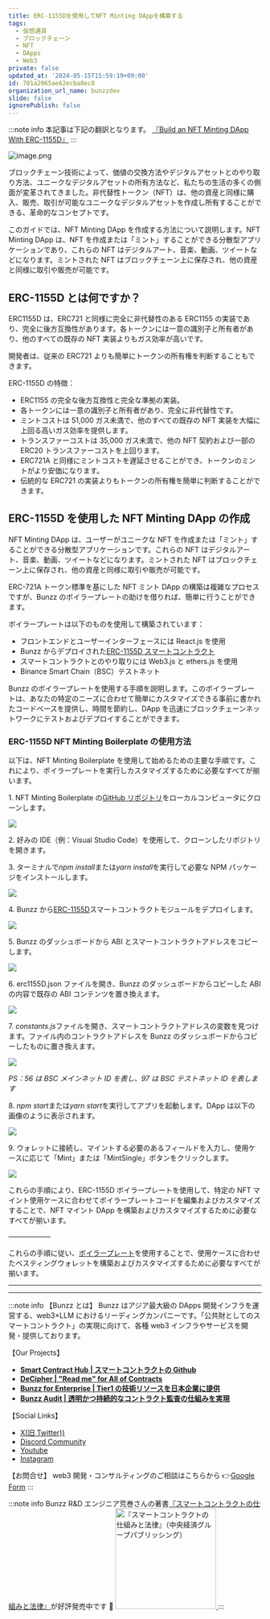 ```yaml
---
title: ERC-1155Dを使用してNFT Minting DAppを構築する
tags:
  - 仮想通貨
  - ブロックチェーン
  - NFT
  - DApps
  - Web3
private: false
updated_at: '2024-05-15T15:59:19+09:00'
id: 701a2065ae62ecba0ec8
organization_url_name: bunzzdev
slide: false
ignorePublish: false
---
```

:::note info
本記事は下記の翻訳となります。
[『Build an NFT Minting DApp With ERC-1155D』](https://blog.bunzz.dev/build-an-nft-minting-dapp-with-erc-1155d/)
:::

![image.png](https://qiita-image-store.s3.ap-northeast-1.amazonaws.com/0/1926720/a097e8fa-d969-6f78-892b-6cdd3ab666f0.png)

ブロックチェーン技術によって、価値の交換方法やデジタルアセットとのやり取り方法、ユニークなデジタルアセットの所有方法など、私たちの生活の多くの側面が変革されてきました。非代替性トークン（NFT）は、他の資産と同様に購入、販売、取引が可能なユニークなデジタルアセットを作成し所有することができる、革命的なコンセプトです。

このガイドでは、NFT Minting DApp を作成する方法について説明します。NFT Minting DApp は、NFT を作成または「ミント」することができる分散型アプリケーションであり、これらの NFT はデジタルアート、音楽、動画、ツイートなどになります。ミントされた NFT はブロックチェーン上に保存され、他の資産と同様に取引や販売が可能です。

## ERC-1155D とは何ですか？

ERC1155D は、ERC721 と同様に完全に非代替性のある ERC1155 の実装であり、完全に後方互換性があります。各トークンには一意の識別子と所有者があり、他のすべての既存の NFT 実装よりもガス効率が高いです。

開発者は、従来の ERC721 よりも簡単にトークンの所有権を判断することもできます。

ERC-1155D の特徴：

- ERC1155 の完全な後方互換性と完全な準拠の実装。
- 各トークンには一意の識別子と所有者があり、完全に非代替性です。
- ミントコストは 51,000 ガス未満で、他のすべての既存の NFT 実装を大幅に上回る高いガス効率を提供します。
- トランスファーコストは 35,000 ガス未満で、他の NFT 契約および一部の ERC20 トランスファーコストを上回ります。
- ERC721A と同様にミントコストを遅延させることができ、トークンのミントがより安価になります。
- 伝統的な ERC721 の実装よりもトークンの所有権を簡単に判断することができます。

## ERC-1155D を使用した NFT Minting DApp の作成

NFT Minting DApp は、ユーザーがユニークな NFT を作成または「ミント」することができる分散型アプリケーションです。これらの NFT はデジタルアート、音楽、動画、ツイートなどになります。ミントされた NFT はブロックチェーン上に保存され、他の資産と同様に取引や販売が可能です。

ERC-721A トークン標準を基にした NFT ミント DApp の構築は複雑なプロセスですが、Bunzz のボイラープレートの助けを借りれば、簡単に行うことができます。

ボイラープレートは以下のものを使用して構築されています：

- フロントエンドとユーザーインターフェースには React.js を使用
- Bunzz からデプロイされた[ERC-1155D スマートコントラクト](https://app.bunzz.dev/module-templates/5a1059dc-2d5e-478b-8904-fd984f88ca69?version=1.0.0)
- スマートコントラクトとのやり取りには Web3.js と ethers.js を使用
- Binance Smart Chain（BSC）テストネット

Bunzz のボイラープレートを使用する手順を説明します。このボイラープレートは、あなたの特定のニーズに合わせて簡単にカスタマイズできる事前に書かれたコードベースを提供し、時間を節約し、DApp を迅速にブロックチェーンネットワークにテストおよびデプロイすることができます。

### **ERC-1155D NFT Minting Boilerplate の使用方法**

以下は、NFT Minting Boilerplate を使用して始めるための主要な手順です。これにより、ボイラープレートを実行しカスタマイズするために必要なすべてが揃います。

1\. NFT Minting Boilerplate の[GitHub リポジトリ](https://github.com/john082Coder/BunzzERC1155DModuleTest.)をローカルコンピュータにクローンします。

![](https://super-translator.inaridiy.workers.dev/assets/image/2bee2073-37e8-4a15-b367-9880954f0250)

2\. 好みの IDE（例：Visual Studio Code）を使用して、クローンしたリポジトリを開きます。

3\. ターミナルで*npm install*または*yarn install*を実行して必要な NPM パッケージをインストールします。

![](https://super-translator.inaridiy.workers.dev/assets/image/245bb99d-a123-4583-9ccb-9831e7f17ce3)

4\. Bunzz から[ERC-1155D](https://app.bunzz.dev/module-templates/5a1059dc-2d5e-478b-8904-fd984f88ca69?version=1.0.0)スマートコントラクトモジュールをデプロイします。

![](https://super-translator.inaridiy.workers.dev/assets/image/62e73200-dbd9-4016-a033-b294d23209da)

5\. Bunzz のダッシュボードから ABI とスマートコントラクトアドレスをコピーします。

![](https://blog.bunzz.dev/wp-content/uploads/2023/05/image-4-2048x1019.png)

6\. erc1155D.json ファイルを開き、Bunzz のダッシュボードからコピーした ABI の内容で既存の ABI コンテンツを置き換えます。

![](https://super-translator.inaridiy.workers.dev/assets/image/cb5db2da-01ce-4557-9704-deb62ddad692)

7\. *constants.js*ファイルを開き、スマートコントラクトアドレスの変数を見つけます。ファイル内のコントラクトアドレスを Bunzz のダッシュボードからコピーしたものに置き換えます。

![](https://blog.bunzz.dev/wp-content/uploads/2023/05/Screenshot-2023-05-11-at-11.42.53-AM.png)

_PS：56 は BSC メインネット ID を表し、97 は BSC テストネット ID を表します_

8\. *npm start*または*yarn start*を実行してアプリを起動します。DApp は以下の画像のように表示されます。

![](https://super-translator.inaridiy.workers.dev/assets/image/b9417bac-fb77-4cd0-9a46-726aae49c1d9)

9\. ウォレットに接続し、マイントする必要のあるフィールドを入力し、使用ケースに応じて「Mint」または「MintSingle」ボタンをクリックします。

![](https://super-translator.inaridiy.workers.dev/assets/image/9623d668-f0c4-4b71-822d-07bb57d348cd)

これらの手順により、ERC-1155D ボイラープレートを使用して、特定の NFT マイント使用ケースに合わせてボイラープレートコードを編集およびカスタマイズすることで、NFT マイント DApp を構築およびカスタマイズするために必要なすべてが揃います。

——————

これらの手順に従い、[ボイラープレート](https://github.com/john082Coder/BunzzERC1155DModuleTest)を使用することで、使用ケースに合わせたベスティングウォレットを構築およびカスタマイズするために必要なすべてが揃います。

---

---

:::note info
【Bunzz とは】
Bunzz はアジア最大級の DApps 開発インフラを運営する、web3×LLM におけるリーディングカンパニーです。「公共財としてのスマートコントラクト」の実現に向けて、各種 web3 インフラやサービスを開発・提供しております。

【Our Projects】

- **[Smart Contract Hub | スマートコントラクトの Github](https://www.bunzz.dev/)**
- **[DeCipher | "Read me" for All of Contracts](https://www.bunzz.dev/decipher)**
- **[Bunzz for Enterprise | Tier1 の技術リソースを日本企業に提供](https://enterprise.bunzz.dev/ja)**
- **[Bunzz Audit | 透明かつ持続的なコントラクト監査の仕組みを実現](hhttps://www.bunzz.dev/audit)**

【Social Links】

- [X(旧 Twitter))](https://twitter.com/BunzzDev)
- [Discord Community](https://t.co/6hHgssJdvW)
- [Youtube](https://www.youtube.com/@bunzzdev)
- [Instagram](https://www.instagram.com/bunzzdev/)

【お問合せ】
web3 開発・コンサルティングのご相談はこちらから 👉[Google Form](https://forms.gle/4tgQjWSw2MMMZW6E6)
:::

:::note info
Bunzz R&D エンジニア荒巻さんの著書[『スマートコントラクトの仕組みと法律』](https://amzn.to/3V03sNH)が好評発売中です 📕
<a href="https://amzn.to/3V03sNH" rel="nofollow" referrerpolicy="no-referrer-when-downgrade">
<img
    src="https://m.media-amazon.com/images/I/81wopoZ1K4L._SY522_.jpg"
    alt="『スマートコントラクトの仕組みと法律』（中央経済グループパブリッシング）"
    width="200px"
    height="auto"
    Style="border: 0px;"
  />
</a>
:::
